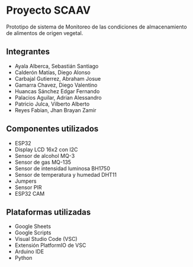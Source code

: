 # Proyecto SCAAV
Prototipo de sistema de Monitoreo de las condiciones de almacenamiento de alimentos de origen vegetal.

## Integrantes

- Ayala Alberca, Sebastián Santiago
- Calderón Matías, Diego Alonso
- Carbajal Gutierrez, Abraham Josue
- Gamarra Chavez, Diego Valentino
- Huancas Sánchez Edgar Fernando
- Palacios Aguilar, Adrian Alessandro
- Patricio Julca, Vilberto Alberto
- Reyes Fabian, Jhan Brayan Zamir

## Componentes utilizados
- ESP32
- Display LCD 16x2 con I2C
- Sensor de alcohol MQ-3
- Sensor de gas MQ-135
- Sensor de intensidad luminosa BH1750
- Sensor de temperatura y humedad DHT11
- Jumpers
- Sensor PIR
- ESP32 CAM

## Plataformas utilizadas
- Google Sheets
- Google Scripts
- Visual Studio Code (VSC)
- Extensión PlatformIO de VSC
- Arduino IDE
- Python
